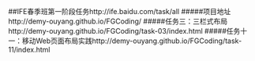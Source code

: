 
##IFE春季班第一阶段任务http://ife.baidu.com/task/all
#####项目地址http://demy-ouyang.github.io/FGCoding/
#####任务三：三栏式布局http://demy-ouyang.github.io/FGCoding/task-03/index.html
#####任务十一：移动Web页面布局实践http://demy-ouyang.github.io/FGCoding/task-11/index.html
